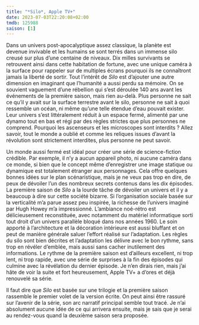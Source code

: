 ```yaml
---
title: "*Silo*, Apple TV+"
date: 2023-07-03T22:20:08+02:00
tmdb: 125988 
saison: [1]
---
```


Dans un univers post-apocalyptique assez classique, la planète est devenue invivable et les humains se sont terrés dans un immense silo creusé sur plus d’une centaine de niveaux. Dix milles survivants se retrouvent ainsi dans cette habitation de fortune, avec une unique caméra à la surface pour rappeler sur de multiples écrans pourquoi ils ne connaîtront jamais la liberté de sortir. Tout l’intérêt de *Silo* est d’ajouter une autre dimension en imaginant que l’humanité a aussi perdu sa mémoire. On se souvient vaguement d’une rébellion qui s’est déroulée 140 ans avant les événements de la première saison, mais rien au-delà. Plus personne ne sait ce qu’il y avait sur la surface terrestre avant le silo, personne ne sait à quoi ressemble un océan, ni même qu’une telle étendue d’eau pouvait exister. Leur univers s’est littéralement réduit à un espace fermé, alimenté par une dynamo tout en bas et régi par des règles strictes que plus personnes ne comprend. Pourquoi les ascenseurs et les microscopes sont interdits ? Allez savoir, tout le monde a oublié et comme les reliques issues d’avant la révolution sont strictement interdites, plus personne ne peut savoir.

Un monde aussi fermé est idéal pour créer une série de science-fiction crédible. Par exemple, il n’y a aucun appareil photo, ni aucune caméra dans ce monde, si bien que le concept même d’enregistrer une image statique ou dynamique est totalement étranger aux personnages. Cela offre quelques bonnes idées sur le plan scénaristique, mais je ne veux pas trop en dire, de peux de dévoiler l’un des nombreux secrets contenus dans les dix épisodes. La première saison de *Silo* a la lourde tâche de dévoiler un univers et il y a beaucoup à dire sur cette société bizarre. Si l’organisation sociale basée sur la verticalité m’a parue assez peu inspirée, la richesse de l’univers imaginé par Hugh Howey m’a impressionné. L’ambiance noé-rétro est délicieusement reconstituée, avec notamment du matériel informatique sorti tout droit d’un univers parallèle bloqué dans nos années 1960. Le soin apporté à l’architecture et la décoration intérieure est aussi bluffant et on peut de manière générale saluer l’effort réalisé sur l’adaptation. Les règles du silo sont bien décrites et l’adaptation les délivre avec le bon rythme, sans trop en révéler d’emblée, mais aussi sans cacher inutilement des informations. Le rythme de la première saison est d’ailleurs excellent, ni trop lent, ni trop rapide, avec une série de surprises à la fin des épisodes qui culmine avec la révélation du dernier épisode. Je n’en dirais rien, mais j’ai hâte de voir la suite et fort heureusement, Apple TV+ a d’ores et déjà renouvelé sa série.

Il faut dire que *Silo* est basée sur une trilogie et la première saison rassemble le premier volet de la version écrite. On peut ainsi être rassuré sur l’avenir de la série, son arc narratif principal semble tout tracé. Je n’ai absolument aucune idée de ce qui arrivera ensuite, mais je sais que je serai au rendez-vous quand la deuxième saison sera proposée.


